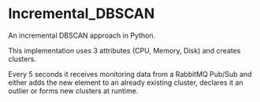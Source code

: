 # Incremental_DBSCAN
An incremental DBSCAN approach in Python. 

This implementation uses 3 attributes (CPU, Memory, Disk) and creates clusters.

Every 5 seconds it receives monitoring data from a RabbitMQ Pub/Sub and either adds the new element to an already existing cluster, declares it an outlier or forms new clusters at runtime. 
